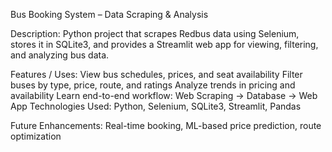 Bus Booking System – Data Scraping & Analysis

Description: Python project that scrapes Redbus data using Selenium, stores it in SQLite3, and provides a Streamlit web app for viewing, filtering, and analyzing bus data.

Features / Uses:
View bus schedules, prices, and seat availability
Filter buses by type, price, route, and ratings
Analyze trends in pricing and availability
Learn end-to-end workflow: Web Scraping → Database → Web App
Technologies Used: Python, Selenium, SQLite3, Streamlit, Pandas

Future Enhancements: Real-time booking, ML-based price prediction, route optimization
